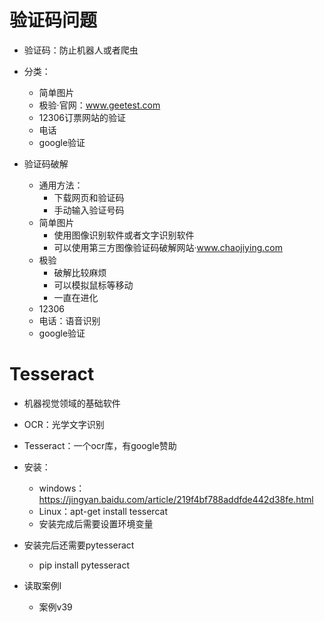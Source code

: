 # 验证码问题
- 验证码：防止机器人或者爬虫
- 分类：
    - 简单图片
    - 极验·官网：www.geetest.com
    - 12306订票网站的验证
    - 电话
    - google验证
    
- 验证码破解
    - 通用方法：
        - 下载网页和验证码
        - 手动输入验证号码
    - 简单图片
        - 使用图像识别软件或者文字识别软件
        - 可以使用第三方图像验证码破解网站·www.chaojiying.com
    - 极验
        - 破解比较麻烦
        - 可以模拟鼠标等移动
        - 一直在进化
    - 12306
    - 电话：语音识别
    - google验证
    
# Tesseract
- 机器视觉领域的基础软件
- OCR：光学文字识别
- Tesseract：一个ocr库，有google赞助
- 安装：
    - windows：https://jingyan.baidu.com/article/219f4bf788addfde442d38fe.html
    -  Linux：apt-get install tessercat
    - 安装完成后需要设置环境变量
- 安装完后还需要pytesseract
    - pip install pytesseract
 
- 读取案例l
    - 案例v39
       
    
    